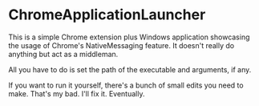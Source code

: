 # ChromeApplicationLauncher

This is a simple Chrome extension plus Windows application showcasing the usage of Chrome's NativeMessaging feature.
It doesn't really do anything but act as a middleman.

All you have to do is set the path of the executable and arguments, if any. 

If you want to run it yourself, there's a bunch of small edits you need to make. That's my bad. I'll fix it. Eventually.

